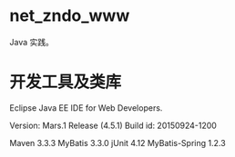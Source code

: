 # net_zndo_www
Java 实践。

# 开发工具及类库

Eclipse Java EE IDE for Web Developers.

Version: Mars.1 Release (4.5.1)
Build id: 20150924-1200

Maven 3.3.3
MyBatis 3.3.0
jUnit 4.12
MyBatis-Spring 1.2.3
